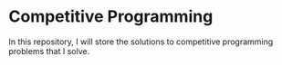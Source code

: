 # Competitive Programming 

In this repository, I will store the solutions to competitive programming problems that I solve.